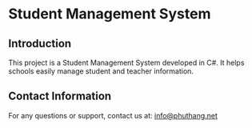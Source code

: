 # Student Management System
## Introduction
This project is a Student Management System developed in C#. It helps schools easily manage student and teacher information.
## Contact Information
For any questions or support, contact us at: info@phuthang.net
